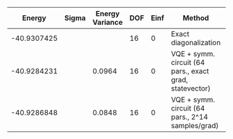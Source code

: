 | Energy      | Sigma | Energy Variance | DOF | Einf | Method                                                  | Data Repository |
|-------------|-------|-----------------|-----|------|---------------------------------------------------------|-----------------|
| -40.9307425 |       |                 | 16  | 0    | Exact diagonalization                                   |                 |
| -40.9284231 |       | 0.0964          | 16  | 0    | VQE + symm. circuit (64 pars., exact grad, statevector) |                 |
| -40.9286848 |       | 0.0848          | 16  | 0    | VQE + symm. circuit (64 pars., 2^14 samples/grad)       |                 |
